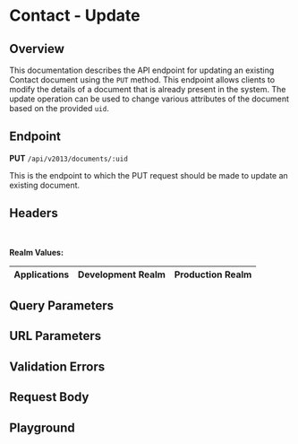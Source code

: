 <script>
import SwaggerUI from "@/swagger/view/SwaggerUI.vue"
import swaggerJson from "@/swagger/json/contact/update.json";

const swaggerSpecs = [
  { json: swaggerJson, protected: true },
];
</script>

# Contact - Update

## Overview

This documentation describes the API endpoint for updating an existing Contact document using the `PUT` method. This endpoint allows clients to modify the details of a document that is already present in the system. The update operation can be used to change various attributes of the document based on the provided `uid`.

## Endpoint

**PUT** `/api/v2013/documents/:uid`

This is the endpoint to which the PUT request should be made to update an existing document.

## Headers
<!--@include: @/../components/common/header/authorization-realm.md-->

<br>

**Realm Values:**

<table>
    <thead>
        <tr>
            <th>Applications</th>
            <th>Development Realm</th>
            <th>Production Realm</th>
        </tr>
    </thead>
    <tbody>
        <!--@include: @/../components/common/realm/abs.md-->
        <!--@include: @/../components/common/realm/bch.md-->
    </tbody>
</table>


## Query Parameters
<!--@include: @/../components/common/query/schema.md-->

## URL Parameters
<!--@include: @/../components/common/url/uid.md-->

## Validation Errors
<!--@include: @/../components/common/validation-error.md-->

## Request Body
<!--@include: @/../components/contact/request-body.md-->

## Playground

<SwaggerUI :swaggerSpecs="swaggerSpecs"/>